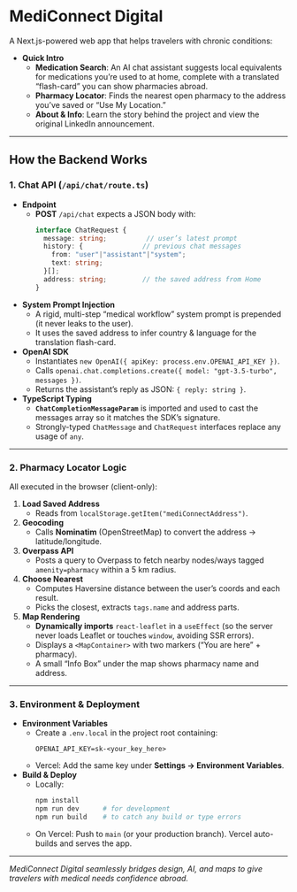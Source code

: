 # MediConnect Digital

A Next.js-powered web app that helps travelers with chronic conditions:

- **Quick Intro**  
  - **Medication Search**: An AI chat assistant suggests local equivalents for medications you’re used to at home, complete with a translated “flash-card” you can show pharmacies abroad.  
  - **Pharmacy Locator**: Finds the nearest open pharmacy to the address you’ve saved or “Use My Location.”  
  - **About & Info**: Learn the story behind the project and view the original LinkedIn announcement.

---

## How the Backend Works

### 1. Chat API (`/api/chat/route.ts`)

- **Endpoint**  
  - **POST** `/api/chat` expects a JSON body with:
    ```ts
    interface ChatRequest {
      message: string;          // user’s latest prompt
      history: {               // previous chat messages
        from: "user"|"assistant"|"system";
        text: string;
      }[];
      address: string;         // the saved address from Home
    }
    ```
- **System Prompt Injection**  
  - A rigid, multi-step “medical workflow” system prompt is prepended (it never leaks to the user).  
  - It uses the saved address to infer country & language for the translation flash-card.
- **OpenAI SDK**  
  - Instantiates `new OpenAI({ apiKey: process.env.OPENAI_API_KEY })`.  
  - Calls `openai.chat.completions.create({ model: "gpt-3.5-turbo", messages })`.  
  - Returns the assistant’s reply as JSON: `{ reply: string }`.
- **TypeScript Typing**  
  - **`ChatCompletionMessageParam`** is imported and used to cast the messages array so it matches the SDK’s signature.  
  - Strongly-typed `ChatMessage` and `ChatRequest` interfaces replace any usage of `any`.

---

### 2. Pharmacy Locator Logic

All executed in the browser (client-only):

1. **Load Saved Address**  
   - Reads from `localStorage.getItem("mediConnectAddress")`.
2. **Geocoding**  
   - Calls **Nominatim** (OpenStreetMap) to convert the address → latitude/longitude.
3. **Overpass API**  
   - Posts a query to Overpass to fetch nearby nodes/ways tagged `amenity=pharmacy` within a 5 km radius.
4. **Choose Nearest**  
   - Computes Haversine distance between the user’s coords and each result.  
   - Picks the closest, extracts `tags.name` and address parts.
5. **Map Rendering**  
   - **Dynamically imports** `react-leaflet` in a `useEffect` (so the server never loads Leaflet or touches `window`, avoiding SSR errors).  
   - Displays a `<MapContainer>` with two markers (“You are here” + pharmacy).  
   - A small “Info Box” under the map shows pharmacy name and address.

---

### 3. Environment & Deployment

- **Environment Variables**  
  - Create a `.env.local` in the project root containing:
    ```env
    OPENAI_API_KEY=sk-<your_key_here>
    ```
  - Vercel: Add the same key under **Settings → Environment Variables**.
- **Build & Deploy**  
  - Locally:  
    ```bash
    npm install
    npm run dev      # for development
    npm run build    # to catch any build or type errors
    ```
  - On Vercel: Push to `main` (or your production branch). Vercel auto-builds and serves the app.

---

*MediConnect Digital seamlessly bridges design, AI, and maps to give travelers with medical needs confidence abroad.*
